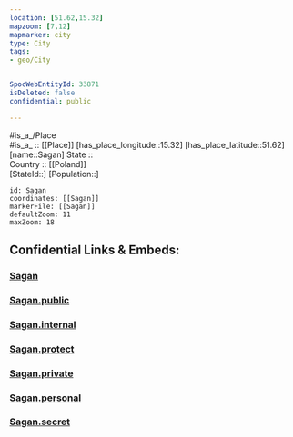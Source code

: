 ```yaml
---
location: [51.62,15.32] 
mapzoom: [7,12] 
mapmarker: city 
type: City
tags:
- geo/City


SpocWebEntityId: 33871
isDeleted: false
confidential: public

---
```

#is_a_/Place  
#is_a_ :: [[Place]] 
[has_place_longitude::15.32] 
[has_place_latitude::51.62] 
[name::Sagan] 
State ::  
Country :: [[Poland]]  
[StateId::] 
[Population::] 



```leaflet
id: Sagan
coordinates: [[Sagan]] 
markerFile: [[Sagan]] 
defaultZoom: 11 
maxZoom: 18
```


## Confidential Links & Embeds: 

### [Sagan](/_Standards/Earth/Continent/Europe/Europe~East/Poland/Provinces~Poland/Lubusz/City/Sagan.md) 

### [Sagan.public](/_public/Earth/Continent/Europe/Europe~East/Poland/Provinces~Poland/Lubusz/City/Sagan.public.md) 

### [Sagan.internal](/_internal/Earth/Continent/Europe/Europe~East/Poland/Provinces~Poland/Lubusz/City/Sagan.internal.md) 

### [Sagan.protect](/_protect/Earth/Continent/Europe/Europe~East/Poland/Provinces~Poland/Lubusz/City/Sagan.protect.md) 

### [Sagan.private](/_private/Earth/Continent/Europe/Europe~East/Poland/Provinces~Poland/Lubusz/City/Sagan.private.md) 

### [Sagan.personal](/_personal/Earth/Continent/Europe/Europe~East/Poland/Provinces~Poland/Lubusz/City/Sagan.personal.md) 

### [Sagan.secret](/_secret/Earth/Continent/Europe/Europe~East/Poland/Provinces~Poland/Lubusz/City/Sagan.secret.md)


